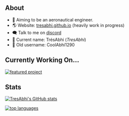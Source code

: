 ## About

- 🚀 Aiming to be an aeronautical engineer.
- 🌎 Website: [tresabhi.github.io](https://tresabhi.github.io/) (heavily work in progress)
- 🗨️ Talk to me on [discord](https://discord.gg/nDt7AjGJQH)
- 👶 Current name: TrésAbhi (_TresAbhi_)
- 🧓 Old username: CoolAbhi1290

## Currently Working On...
[![featured project](https://github-readme-stats.vercel.app/api/pin/?username=tresabhi&repo=blitzkrieg&theme=nord)](https://github.com/tresabhi/blitzkrieg)

## Stats

[![TresAbhi's GitHub stats](https://github-readme-stats.vercel.app/api?username=TresAbhi&theme=nord&show_icons=true&count_private=true)](https://github.com/TresAbhi)

[![top languages](https://github-readme-stats.vercel.app/api/top-langs/?username=TresAbhi&theme=nord&langs_count=4&layout=compact)](https://github.com/TresAbhi)
